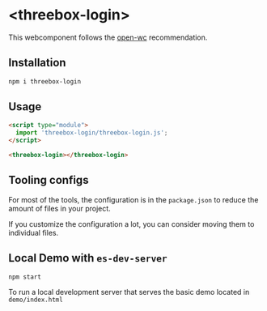 # \<threebox-login>

This webcomponent follows the [open-wc](https://github.com/open-wc/open-wc) recommendation.

## Installation
```bash
npm i threebox-login
```

## Usage
```html
<script type="module">
  import 'threebox-login/threebox-login.js';
</script>

<threebox-login></threebox-login>
```



## Tooling configs

For most of the tools, the configuration is in the `package.json` to reduce the amount of files in your project.

If you customize the configuration a lot, you can consider moving them to individual files.

## Local Demo with `es-dev-server`
```bash
npm start
```
To run a local development server that serves the basic demo located in `demo/index.html`
